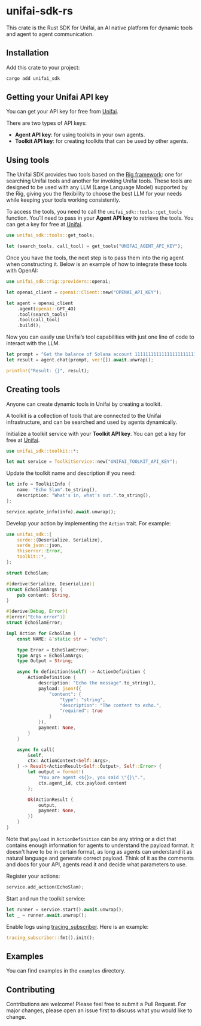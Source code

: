 # unifai-sdk-rs

This crate is the Rust SDK for Unifai, an AI native platform for dynamic tools and agent to agent communication.

## Installation

Add this crate to your project:

```bash
cargo add unifai_sdk
```

## Getting your Unifai API key

You can get your API key for free from [Unifai](https://app.unifai.network/).

There are two types of API keys:

- **Agent API key**: for using toolkits in your own agents.
- **Toolkit API key**: for creating toolkits that can be used by other agents.

## Using tools

The Unifai SDK provides two tools based on the [Rig framework](https://docs.rig.rs): one for searching Unifai tools and another for invoking Unifai tools. These tools are designed to be used with any LLM (Large Language Model) supported by the Rig, giving you the flexibility to choose the best LLM for your needs while keeping your tools working consistently.

To access the tools, you need to call the `unifai_sdk::tools::get_tools` function. You’ll need to pass in your **Agent API key** to retrieve the tools. You can get a key for free at [Unifai](https://app.unifai.network/).

```rust
use unifai_sdk::tools::get_tools;

let (search_tools, call_tool) = get_tools("UNIFAI_AGENT_API_KEY");
```

Once you have the tools, the next step is to pass them into the rig agent when constructing it. Below is an example of how to integrate these tools with OpenAI:

```rust
use unifai_sdk::rig::providers::openai;

let openai_client = openai::Client::new("OPENAI_API_KEY");

let agent = openai_client
    .agent(openai::GPT_4O)
    .tool(search_tools)
    .tool(call_tool)
    .build();
```

Now you can easily use Unifai’s tool capabilities with just one line of code to interact with the LLM.

```rust
let prompt = "Get the balance of Solana account 11111111111111111111111111111111.";
let result = agent.chat(prompt, vec![]).await.unwrap();

println!("Result: {}", result);
```

## Creating tools

Anyone can create dynamic tools in Unifai by creating a toolkit.

A toolkit is a collection of tools that are connected to the Unifai infrastructure, and can be searched and used by agents dynamically.

Initialize a toolkit service with your **Toolkit API key**. You can get a key for free at [Unifai](https://app.unifai.network/).

```rust
use unifai_sdk::toolkit::*;

let mut service = ToolkitService::new("UNIFAI_TOOLKIT_API_KEY");
```

Update the toolkit name and description if you need:

```rust
let info = ToolkitInfo {
    name: "Echo Slam".to_string(),
    description: "What's in, what's out.".to_string(),
};

service.update_info(info).await.unwrap();
```

Develop your action by implementing the `Action` trait. For example:

```rust
use unifai_sdk::{
    serde::{Deserialize, Serialize},
    serde_json::json,
    thiserror::Error,
    toolkit::*,
};

struct EchoSlam;

#[derive(Serialize, Deserialize)]
struct EchoSlamArgs {
    pub content: String,
}

#[derive(Debug, Error)]
#[error("Echo error")]
struct EchoSlamError;

impl Action for EchoSlam {
    const NAME: &'static str = "echo";

    type Error = EchoSlamError;
    type Args = EchoSlamArgs;
    type Output = String;

    async fn definition(&self) -> ActionDefinition {
        ActionDefinition {
            description: "Echo the message".to_string(),
            payload: json!({
                "content": {
                    "type": "string",
                    "description": "The content to echo.",
                    "required": true
                }
            }),
            payment: None,
        }
    }

    async fn call(
        &self,
        ctx: ActionContext<Self::Args>,
    ) -> Result<ActionResult<Self::Output>, Self::Error> {
        let output = format!(
            "You are agent <${}>, you said \"{}\".",
            ctx.agent_id, ctx.payload.content
        );

        Ok(ActionResult {
            output,
            payment: None,
        })
    }
}
```

Note that `payload` in `ActionDefinition` can be any string or a dict that contains enough information for agents to understand the payload format. It doesn't have to be in certain format, as long as agents can understand it as natural language and generate correct payload. Think of it as the comments and docs for your API, agents read it and decide what parameters to use.

Register your actions:

```rust
service.add_action(EchoSlam);
```

Start and run the toolkit service:

```rust
let runner = service.start().await.unwrap();
let _ = runner.await.unwrap();
```

Enable logs using [tracing_subscriber](https://docs.rs/tracing-subscriber). Here is an example:

```rust
tracing_subscriber::fmt().init();
```

## Examples

You can find examples in the `examples` directory.

## Contributing

Contributions are welcome! Please feel free to submit a Pull Request. For major changes, please open an issue first to discuss what you would like to change.

